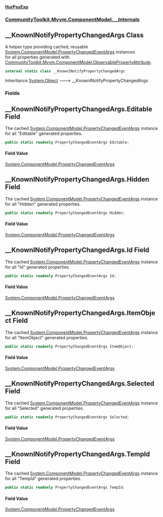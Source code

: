 #### [HurPsyExp](index.md 'index')
### [CommunityToolkit.Mvvm.ComponentModel.__Internals](CommunityToolkit.Mvvm.ComponentModel.__Internals.md 'CommunityToolkit.Mvvm.ComponentModel.__Internals')

## __KnownINotifyPropertyChangedArgs Class

A helper type providing cached, reusable [System.ComponentModel.PropertyChangedEventArgs](https://docs.microsoft.com/en-us/dotnet/api/System.ComponentModel.PropertyChangedEventArgs 'System.ComponentModel.PropertyChangedEventArgs') instances  
for all properties generated with [CommunityToolkit.Mvvm.ComponentModel.ObservablePropertyAttribute](https://docs.microsoft.com/en-us/dotnet/api/CommunityToolkit.Mvvm.ComponentModel.ObservablePropertyAttribute 'CommunityToolkit.Mvvm.ComponentModel.ObservablePropertyAttribute').

```csharp
internal static class __KnownINotifyPropertyChangedArgs
```

Inheritance [System.Object](https://docs.microsoft.com/en-us/dotnet/api/System.Object 'System.Object') &#129106; __KnownINotifyPropertyChangedArgs
### Fields

<a name='CommunityToolkit.Mvvm.ComponentModel.__Internals.__KnownINotifyPropertyChangedArgs.Editable'></a>

## __KnownINotifyPropertyChangedArgs.Editable Field

The cached [System.ComponentModel.PropertyChangedEventArgs](https://docs.microsoft.com/en-us/dotnet/api/System.ComponentModel.PropertyChangedEventArgs 'System.ComponentModel.PropertyChangedEventArgs') instance for all "Editable" generated properties.

```csharp
public static readonly PropertyChangedEventArgs Editable;
```

#### Field Value
[System.ComponentModel.PropertyChangedEventArgs](https://docs.microsoft.com/en-us/dotnet/api/System.ComponentModel.PropertyChangedEventArgs 'System.ComponentModel.PropertyChangedEventArgs')

<a name='CommunityToolkit.Mvvm.ComponentModel.__Internals.__KnownINotifyPropertyChangedArgs.Hidden'></a>

## __KnownINotifyPropertyChangedArgs.Hidden Field

The cached [System.ComponentModel.PropertyChangedEventArgs](https://docs.microsoft.com/en-us/dotnet/api/System.ComponentModel.PropertyChangedEventArgs 'System.ComponentModel.PropertyChangedEventArgs') instance for all "Hidden" generated properties.

```csharp
public static readonly PropertyChangedEventArgs Hidden;
```

#### Field Value
[System.ComponentModel.PropertyChangedEventArgs](https://docs.microsoft.com/en-us/dotnet/api/System.ComponentModel.PropertyChangedEventArgs 'System.ComponentModel.PropertyChangedEventArgs')

<a name='CommunityToolkit.Mvvm.ComponentModel.__Internals.__KnownINotifyPropertyChangedArgs.Id'></a>

## __KnownINotifyPropertyChangedArgs.Id Field

The cached [System.ComponentModel.PropertyChangedEventArgs](https://docs.microsoft.com/en-us/dotnet/api/System.ComponentModel.PropertyChangedEventArgs 'System.ComponentModel.PropertyChangedEventArgs') instance for all "Id" generated properties.

```csharp
public static readonly PropertyChangedEventArgs Id;
```

#### Field Value
[System.ComponentModel.PropertyChangedEventArgs](https://docs.microsoft.com/en-us/dotnet/api/System.ComponentModel.PropertyChangedEventArgs 'System.ComponentModel.PropertyChangedEventArgs')

<a name='CommunityToolkit.Mvvm.ComponentModel.__Internals.__KnownINotifyPropertyChangedArgs.ItemObject'></a>

## __KnownINotifyPropertyChangedArgs.ItemObject Field

The cached [System.ComponentModel.PropertyChangedEventArgs](https://docs.microsoft.com/en-us/dotnet/api/System.ComponentModel.PropertyChangedEventArgs 'System.ComponentModel.PropertyChangedEventArgs') instance for all "ItemObject" generated properties.

```csharp
public static readonly PropertyChangedEventArgs ItemObject;
```

#### Field Value
[System.ComponentModel.PropertyChangedEventArgs](https://docs.microsoft.com/en-us/dotnet/api/System.ComponentModel.PropertyChangedEventArgs 'System.ComponentModel.PropertyChangedEventArgs')

<a name='CommunityToolkit.Mvvm.ComponentModel.__Internals.__KnownINotifyPropertyChangedArgs.Selected'></a>

## __KnownINotifyPropertyChangedArgs.Selected Field

The cached [System.ComponentModel.PropertyChangedEventArgs](https://docs.microsoft.com/en-us/dotnet/api/System.ComponentModel.PropertyChangedEventArgs 'System.ComponentModel.PropertyChangedEventArgs') instance for all "Selected" generated properties.

```csharp
public static readonly PropertyChangedEventArgs Selected;
```

#### Field Value
[System.ComponentModel.PropertyChangedEventArgs](https://docs.microsoft.com/en-us/dotnet/api/System.ComponentModel.PropertyChangedEventArgs 'System.ComponentModel.PropertyChangedEventArgs')

<a name='CommunityToolkit.Mvvm.ComponentModel.__Internals.__KnownINotifyPropertyChangedArgs.TempId'></a>

## __KnownINotifyPropertyChangedArgs.TempId Field

The cached [System.ComponentModel.PropertyChangedEventArgs](https://docs.microsoft.com/en-us/dotnet/api/System.ComponentModel.PropertyChangedEventArgs 'System.ComponentModel.PropertyChangedEventArgs') instance for all "TempId" generated properties.

```csharp
public static readonly PropertyChangedEventArgs TempId;
```

#### Field Value
[System.ComponentModel.PropertyChangedEventArgs](https://docs.microsoft.com/en-us/dotnet/api/System.ComponentModel.PropertyChangedEventArgs 'System.ComponentModel.PropertyChangedEventArgs')